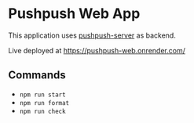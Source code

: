 # Pushpush Web App

This application uses [pushpush-server](https://github.com/AlStinson/pushpush-server) as backend.

Live deployed at https://pushpush-web.onrender.com/

## Commands

- `npm run start`
- `npm run format`
- `npm run check`
